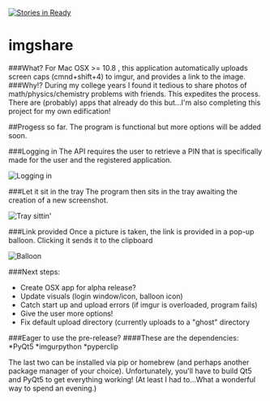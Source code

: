[![Stories in Ready](https://badge.waffle.io/ACollectionOfAtoms/imgshare.png?label=ready&title=Ready)](https://waffle.io/ACollectionOfAtoms/imgshare)
# imgshare
###What?
For Mac OSX >= 10.8 , this application automatically uploads screen caps (cmnd+shift+4) to imgur, and provides a link to the image.
###Why!?
During my college years I found it tedious to share photos of math/physics/chemistry problems with friends. This expedites the process. There are (probably) apps that already do this but...I'm also completing this project for my own edification! 

##Progess so far.
The program is functional but more options will be added soon.

###Logging in
The API requires the user to retrieve a PIN that is specifically made for the user and the registered application.

![Logging in](http://i.imgur.com/MTW2dxZ.png )

###Let it sit in the tray
The program then sits in the tray awaiting the creation of a new screenshot.

![Tray sittin'](http://i.imgur.com/f3hMnxA.png)

###Link provided
Once a picture is taken, the link is provided in a pop-up balloon. Clicking it sends it to the clipboard

![Balloon](http://i.imgur.com/njKMiRD.png)

###Next steps:
* Create OSX app for alpha release?
* Update visuals (login window/icon, balloon icon)
* Catch start up and upload errors (if imgur is overloaded, program fails)
* Give the user more options!
* Fix default upload directory (currently uploads to a "ghost" directory

###Eager to use the pre-release?
####These are the dependencies:
*PyQt5
*imgurpython
*pyperclip

The last two can be installed via pip or homebrew (and perhaps another package manager of your choice). Unfortunately, you'll have to build Qt5 and PyQt5 to get everything working! (At least I had to...What a wonderful way to spend an evening.)

